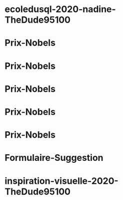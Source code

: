 # ecoledusql-2020-nadine-TheDude95100
# Prix-Nobels
# Prix-Nobels
# Prix-Nobels
# Prix-Nobels
# Prix-Nobels
# Formulaire-Suggestion
# inspiration-visuelle-2020-TheDude95100
